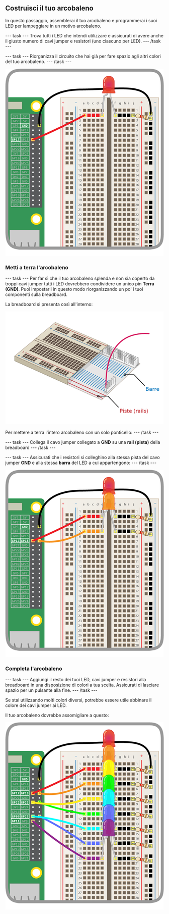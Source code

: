 ## Costruisci il tuo arcobaleno

In questo passaggio, assemblerai il tuo arcobaleno e programmerai i suoi LED per lampeggiare in un motivo arcobaleno.

--- task --- Trova tutti i LED che intendi utilizzare e assicurati di avere anche il giusto numero di cavi jumper e resistori (uno ciascuno per LED). --- /task ---

--- task --- Riorganizza il circuito che hai già per fare spazio agli altri colori del tuo arcobaleno. --- /task ---

![Circuito riorganizzato](images/oneled.png)

### Metti a terra l'arcobaleno

--- task --- Per far sì che il tuo arcobaleno splenda e non sia coperto da troppi cavi jumper tutti i LED dovrebbero condividere un unico pin **Terra (GND)**. Puoi impostarli in questo modo riorganizzando un po' i tuoi componenti sulla breadboard.

La breadboard si presenta così all'interno:

![Sezione trasversale della breadboard](images/breadboardxsection.png)

Per mettere a terra l'intero arcobaleno con un solo ponticello: --- /task ---

--- task --- Collega il cavo jumper collegato a **GND** su una **rail (pista)** della breadboard --- /task ---

--- task --- Assicurati che i resistori si colleghino alla stessa pista del cavo jumper **GND** e alla stessa **barra** del LED a cui appartengono: --- /task ---

![Aggiunta di LED](images/twoleds.png)

### Completa l'arcobaleno

--- task --- Aggiungi il resto dei tuoi LED, cavi jumper e resistori alla breadboard in una disposizione di colori a tua scelta. Assicurati di lasciare spazio per un pulsante alla fine. --- /task ---

Se stai utilizzando molti colori diversi, potrebbe essere utile abbinare il colore dei cavi jumper ai LED.

Il tuo arcobaleno dovrebbe assomigliare a questo:

![LED arcobaleno](images/rainbowleds.png)